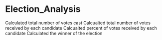 # Election_Analysis

Calculated total number of votes cast
Calcualted total number of votes received by each candidate
Calcualted percent of votes received by each candidate
Calculated the winner of the election
